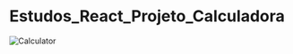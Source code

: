 # Estudos_React_Projeto_Calculadora

<img src="/public/calculator.png" alt="Calculator" title="Calculator">
